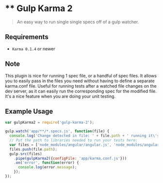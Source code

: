 ** Gulp Karma 2
===================

> An easy way to run single single specs off of a gulp watcher.


## Requirements

* `Karma 0.1.4` or newer


## Note

This plugin is nice for running 1 spec file, or a handful of spec files. It allows you to easily pass in the files you
need without having to define a separate karma.conf file. Useful for running tests after a watched file changes on the
dev server, as it can easily run the corresponding spec for the modified file. It's a nice feature when you are doing
your unit testing.

## Example Usage

```javascript
var gulpKarma2 = require('gulp-karma-2');

gulp.watch('app/**/*.specs.js', function(file) {
  console.log('Change detected in file: ' + file.path + ' running it\'s tests...');
  // Put the path to libraries needed to run your tests here:
  var files = ['node_modules/angular/angular.js', 'node_modules/angular-mocks/angular-mocks.js']
  files.push(file.path);
  gulp.src(files)
    .pipe(gulpKarma2({configFile: 'app/karma.conf.js'}))
    .on('error', function(error) {
      console.log(error.message);
    });
});
```
